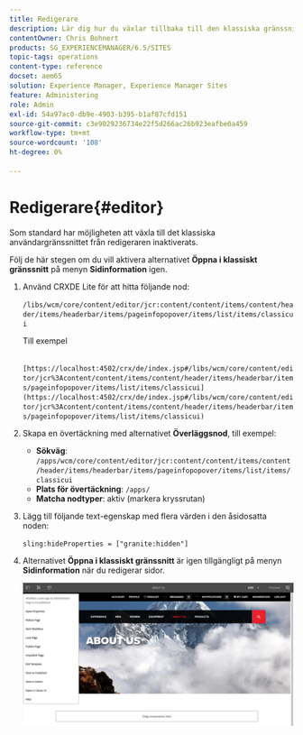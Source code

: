 ```yaml
---
title: Redigerare
description: Lär dig hur du växlar tillbaka till den klassiska gränssnittsredigeraren.
contentOwner: Chris Bohnert
products: SG_EXPERIENCEMANAGER/6.5/SITES
topic-tags: operations
content-type: reference
docset: aem65
solution: Experience Manager, Experience Manager Sites
feature: Administering
role: Admin
exl-id: 54a97ac0-db9e-4903-b395-b1af87cfd151
source-git-commit: c3e9029236734e22f5d266ac26b923eafbe0a459
workflow-type: tm+mt
source-wordcount: '108'
ht-degree: 0%

---
```


# Redigerare{#editor}

Som standard har möjligheten att växla till det klassiska användargränssnittet från redigeraren inaktiverats.

Följ de här stegen om du vill aktivera alternativet **Öppna i klassiskt gränssnitt** på menyn **Sidinformation** igen.

1. Använd CRXDE Lite för att hitta följande nod:

   `/libs/wcm/core/content/editor/jcr:content/content/items/content/header/items/headerbar/items/pageinfopopover/items/list/items/classicui`

   Till exempel

   ` [https://localhost:4502/crx/de/index.jsp#/libs/wcm/core/content/editor/jcr%3Acontent/content/items/content/header/items/headerbar/items/pageinfopopover/items/list/items/classicui](https://localhost:4502/crx/de/index.jsp#/libs/wcm/core/content/editor/jcr%3Acontent/content/items/content/header/items/headerbar/items/pageinfopopover/items/list/items/classicui)`

1. Skapa en övertäckning med alternativet **Överläggsnod**, till exempel:

   * **Sökväg**: `/apps/wcm/core/content/editor/jcr:content/content/items/content/header/items/headerbar/items/pageinfopopover/items/list/items/classicui`
   * **Plats för övertäckning**: `/apps/`
   * **Matcha nodtyper**: aktiv (markera kryssrutan)

1. Lägg till följande text-egenskap med flera värden i den åsidosatta noden:

   `sling:hideProperties = ["granite:hidden"]`

1. Alternativet **Öppna i klassiskt gränssnitt** är igen tillgängligt på menyn **Sidinformation** när du redigerar sidor.

   ![öppnad i klassiskt användargränssnitt från sidinformation](assets/syui-03-2019-02-27-15-19-48.png)

